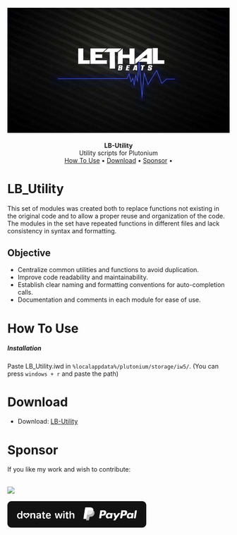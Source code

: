 <p align="center">
  <img src="https://github.com/LastDemon99/LastDemon99/blob/main/Data/lb_logo.jpg">
  <br><br>
  <b>LB-Utility</b><br>
  <a>Utility scripts for Plutonium</a>
  <br>
  <a href="#how-to-use">How To Use</a> •
  <a href="#download">Download</a> •
  <a href="#sponsor">Sponsor</a> •
</p>

# LB_Utility

This set of modules was created both to replace functions not existing in the original code and to allow a proper reuse and organization of the code. The modules in the set have repeated functions in different files and lack consistency in syntax and formatting.

## Objective

- Centralize common utilities and functions to avoid duplication.
- Improve code readability and maintainability.
- Establish clear naming and formatting conventions for auto-completion calls.
- Documentation and comments in each module for ease of use.

# <a name="how-to-use"></a>How To Use
##### Installation
Paste LB_Utility.iwd in `%localappdata%/plutonium/storage/iw5/`. (You can press `windows + r` and paste the path)

# <a name="download"></a>Download
- Download: [LB-Utility](https://github.com/LastDemon99/IW5-Sripts/releases/download/u-v0.3/LB_Utility.iwd)

# <a name="sponsor"></a>Sponsor
If you like my work and wish to contribute:<br><br/>

<a href="https://ko-fi.com/lethalbeats"><img src="https://ko-fi.com/img/githubbutton_sm.svg" height="60"></a>

<a href="https://www.paypal.com/paypalme/lastdemon99/"><img src="https://github.com/LastDemon99/LastDemon99/blob/main/Data/paypal_dark.svg" height="60"></a>
